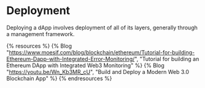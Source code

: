 # Deployment

Deploying a dApp involves deployment of all of its layers, generally through a management framework.

{% resources %}
  {% Blog "https://www.moesif.com/blog/blockchain/ethereum/Tutorial-for-building-Ethereum-Dapp-with-Integrated-Error-Monitoring/", "Tutorial for building an Ethereum DApp with Integrated Web3 Monitoring" %}
  {% Blog "https://youtu.be/Wn_Kb3MR_cU", "Build and Deploy a Modern Web 3.0 Blockchain App" %}
{% endresources %}
